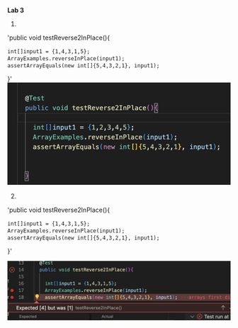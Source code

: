 **Lab 3**


1.  
'public void testReverse2InPlace(){

    int[]input1 = {1,4,3,1,5};
    ArrayExamples.reverseInPlace(input1);
    assertArrayEquals(new int[]{5,4,3,2,1}, input1);


 }'
 ![Symp1](symp1.png)
 
 
2.  
'public void testReverse2InPlace(){

    int[]input1 = {1,4,3,1,5};
    ArrayExamples.reverseInPlace(input1);
    assertArrayEquals(new int[]{5,4,3,2,1}, input1);


 }'
  
  ![Symp2](symp2.png)




